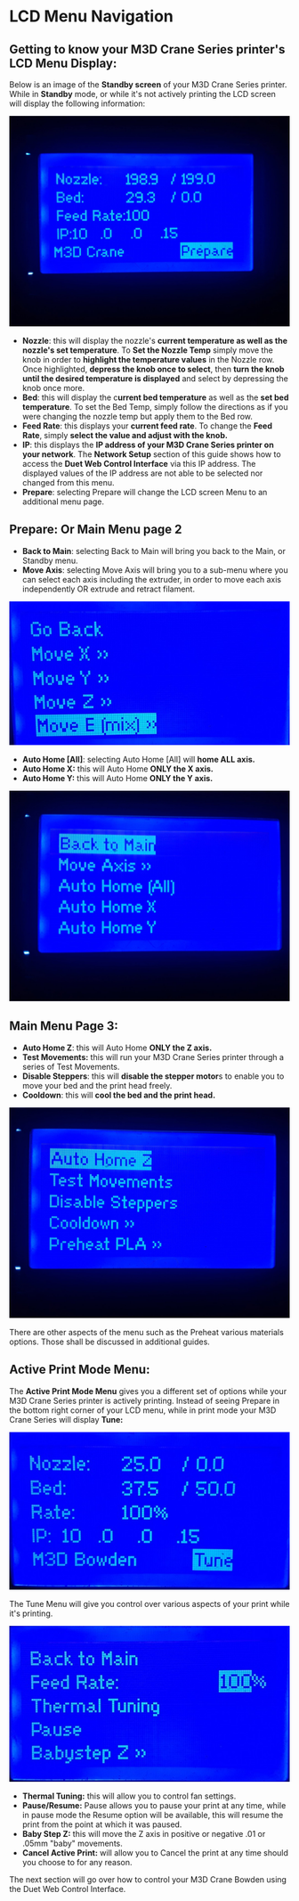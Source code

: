 # LCD Menu Navigation

## Getting to know your M3D Crane Series printer's LCD Menu Display:

Below is an image of the **Standby screen** of your M3D Crane Series printer. While in **Standby** mode, or while it's not actively printing the LCD screen will display the following information:

![LCD Standby Menu](../.gitbook/assets/menu2.jpg)

* **Nozzle**: this will display the nozzle's **current temperature as well as the nozzle's set temperature**. To **Set the Nozzle Temp** simply move the knob in order to **highlight the temperature values** in the Nozzle row. Once highlighted, **depress the knob once to select**, then **turn the knob until the desired temperature is displayed** and select by depressing the knob once more.  
* **Bed**: this will display the c**urrent bed temperature** as well as the **set bed temperature**. To set the Bed Temp, simply follow the directions as if you were changing the nozzle temp but apply them to the Bed row. 
* **Feed Rate**: this displays your **current feed rate**. To change the **Feed Rate**, simply **select the value and adjust with the knob.**
* **IP**: this displays the **IP address of your M3D Crane Series printer on your network**. The **Network Setup** section of this guide shows how to access the **Duet Web Control Interface** via this IP address. The displayed values of the IP address are not able to be selected nor changed from this menu. 
* **Prepare**: selecting Prepare will change the LCD screen Menu to an additional menu page.

 

## Prepare: Or Main Menu page 2

* **Back to Main**: selecting Back to Main will bring you back to the Main, or Standby menu. 
* **Move Axis**: selecting Move Axis will bring you to a sub-menu where you can select each axis including the extruder, in order to move each axis independently OR extrude and retract filament. 

![Move Axis sub-menu ](../.gitbook/assets/selectaxis.jpg)

* **Auto Home \[All\]**: selecting Auto Home \[All\] will **home ALL axis.**
* **Auto Home X:** this will Auto Home **ONLY the X axis.**
* **Auto Home Y:** this will Auto Home **ONLY the Y axis.** 

![](../.gitbook/assets/menu1.jpg)

## Main Menu Page 3:

* **Auto Home Z**: this will Auto Home **ONLY the Z axis.**
* **Test Movements:** this will run your M3D Crane Series printer through a series of Test Movements. 
* **Disable Steppers**: this will **disable the stepper motor**s to enable you to move your bed and the print head freely. 
* **Cooldown**: this will **cool the bed and the print head.** 

![](../.gitbook/assets/menu4.jpg)

There are other aspects of the menu such as the Preheat various materials options. Those shall be discussed in additional guides. 

## Active Print Mode Menu:

The **Active Print Mode Menu** gives you a different set of options while your M3D Crane Series printer is actively printing. Instead of seeing Prepare in the bottom right corner of your LCD menu, while in print mode your M3D Crane Series will display **Tune:**

![Print Mode Menu ](../.gitbook/assets/printmodemenu.jpg)

The Tune Menu will give you control over various aspects of your print while it's printing.

![Tune Menu](../.gitbook/assets/tunemenu.jpg)

* **Thermal Tuning:** this will allow you to control fan settings. 
* **Pause/Resume:** Pause allows you to pause your print at any time, while in pause mode the Resume option will be available, this will resume the print from the point at which it was paused.  
* **Baby Step Z:** this will move the Z axis in positive or negative .01 or .05mm "baby" movements.  
* **Cancel Active Print:** will allow you to Cancel the print at any time should you choose to for any reason. 

The next section will go over how to control your M3D Crane Bowden using the Duet Web Control Interface. 

